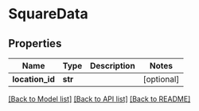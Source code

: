 # SquareData

## Properties
Name | Type | Description | Notes
------------ | ------------- | ------------- | -------------
**location_id** | **str** |  | [optional] 

[[Back to Model list]](../README.md#documentation-for-models) [[Back to API list]](../README.md#documentation-for-api-endpoints) [[Back to README]](../README.md)

